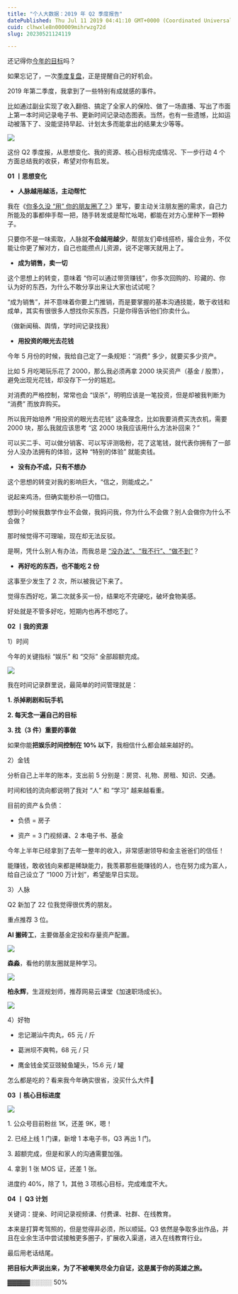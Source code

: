 ```yaml
---
title: "个人大数据：2019 年 Q2 季度报告"
datePublished: Thu Jul 11 2019 04:41:10 GMT+0000 (Coordinated Universal Time)
cuid: clhwxle8n000009mihrwzg72d
slug: 20230521124119

---
```


还记得你[今年的目标](http://mp.weixin.qq.com/s?__biz=MzI3MzU5MDA1OQ==&mid=2247484761&idx=1&sn=1a82efaf1c323e75b13b1e5745fc28c1&chksm=eb21b71ddc563e0b38b315878995cd6f26b5265c50e66be2961b7c17382e8b284dc5add5604c&scene=21#wechat_redirect)吗？

如果忘记了，一次[季度复盘](http://mp.weixin.qq.com/s?__biz=MzI3MzU5MDA1OQ==&mid=2247485463&idx=1&sn=0ad0c5c807513e369bacccea4586a4f7&chksm=eb21ba53dc563345275438552086691eae7eca69e64e26a193c3cb845188aa21095648dfa290&scene=21#wechat_redirect)，正是提醒自己的好机会。

2019 年第二季度，我拿到了一些特别有成就感的事件。

比如通过副业实现了收入翻倍、搞定了全家人的保险、做了一场直播、写出了市面上第一本时间记录电子书、更新时间记录动态图表。当然，也有一些遗憾，比如运动被落下了、没能坚持早起、计划太多而能拿出的结果太少等等。

![](url)

这份 Q2 季度报，从思想变化、我的资源、核心目标完成情况、下一步行动 4 个方面总结我的收获，希望对你有启发。

**01 丨思想变化**

* **人脉越用越活，主动帮忙**
    

我在《[你多久没 “用” 你的朋友圈了？](http://mp.weixin.qq.com/s?__biz=MzI3MzU5MDA1OQ==&mid=2247485612&idx=1&sn=eee90ffd89ba4a7ec2e08496ec2256b6&chksm=eb21bae8dc5633fe94a0e32facf284bece4311295702e31726893d6fdd8addb03ee6d514f35d&scene=21#wechat_redirect)》里写，要主动关注朋友圈的需求，自己力所能及的事都伸手帮一把，随手转发或是帮忙吆喝，都能在对方心里种下一颗种子。

只要你不是一味索取，人脉就**不会越用越少**，帮朋友们牵线搭桥，撮合业务，不仅能让你更了解对方，自己也能攒点儿资源，说不定哪天就用上了。

* **成为销售，卖一切**
    

这个思想上的转变，意味着 “你可以通过带货赚钱”，你多次回购的、珍藏的、你认为好的东西，为什么不敢分享出来让大家也试试呢？

“成为销售”，并不意味着你要上门推销，而是要掌握的基本沟通技能，敢于收钱和成单，其实有很很多人想找你买东西，只是你得告诉他们你卖什么。

（做新闻稿、舆情，学时间记录找我）

* **用投资的眼光去花钱**
    

今年 5 月份的时候，我给自己定了一条规矩：“消费” 多少，就要买多少资产。

比如 5 月吃喝玩乐花了 2000，那么我必须再拿 2000 块买资产（基金 / 股票），避免出现光花钱，却没存下一分的尴尬。

对消费的严格控制，常常也会 “误杀”，明明应该是一笔投资，但是却被我判断为 “消费” 而放弃购买。

所以我开始培养 “用投资的眼光去花钱” 这条理念，比如我要消费买洗衣机，需要 2000 块，那么我就应该思考 “这 2000 块我应该用什么方法补回来？”

可以买二手、可以做分销客、可以写评测吸粉，花了这笔钱，就代表你拥有了一部分人没办法拥有的体验，这种 “特别的体验” 就能卖钱。

* **没有办不成，只有不想办**
    

这个思想的转变对我的影响巨大，“信之，则能成之。”

说起来鸡汤，但确实能秒杀一切借口。

想到小时候我数学作业不会做，我妈问我，你为什么不会做？别人会做你为什么不会做？

那时候觉得不可理喻，现在却无法反驳。

是啊，凭什么别人有办法，而我总是 [“没办法”、“我不行”、“做不到”](http://mp.weixin.qq.com/s?__biz=MzI3MzU5MDA1OQ==&mid=2247485268&idx=1&sn=92052dc38f5a5ee1055955a0cc4f2abf&chksm=eb21b510dc563c06be68fe2b14e2d136617cf9785391a455cb8501e2e9e389daf6be273ce8f5&scene=21#wechat_redirect)？

* **再好吃的东西，也不能吃 2 份**
    

这事至少发生了 2 次，所以被我记下来了。

觉得东西好吃，第二次就多买一份，结果吃不完硬吃，破坏食物美感。

好处就是不管多好吃，短期内也再不想吃了。

**02 丨我的资源**

1）时间

今年的关键指标 “娱乐” 和 “交际” 全部超额完成。

![](url)

我在时间记录群里说，最简单的时间管理就是：

**1\. 杀掉刷剧和玩手机**

**2\. 每天念一遍自己的目标**

**3\. 找（3 件）重要的事做**

如果你能**把娱乐时间控制在 10% 以下**，我相信什么都会越来越好的。

2）金钱

分析自己上半年的账本，支出前 5 分别是：房贷、礼物、房租、知识、交通。

时间和钱的流向都说明了我对 “人” 和 “学习” 越来越看重。

目前的资产＆负债：

* 负债 = 房子
    
* 资产 = 3 门视频课、2 本电子书、基金
    

今年上半年已经拿到了去年一整年的收入，非常感谢领导和金主爸爸们的信任！

能赚钱，敢收钱向来都是稀缺能力，我羡慕那些能赚钱的人，也在努力成为富人，给自己设立了 “1000 万计划”，希望能早日实现。

3）人脉

Q2 新加了 22 位我觉得很优秀的朋友。

重点推荐 3 位。

**AI 搬砖工**，主要做基金定投和存量资产配置。

![](url)

**森淼**，看他的朋友圈就是种学习。

![](url)

**柏永辉**，生涯规划师，推荐网易云课堂《加速职场成长》。

![](url)

4）好物

* 忠记潮汕牛肉丸，65 元 / 斤
    
* 葛洲坝不爽鸭，68 元 / 只
    
* 鹰金钱金奖豆豉鲮鱼罐头，15.6 元 / 罐
    

怎么都是吃的？看来我今年确实很省，没买什么大件🤔

**03 丨核心目标进度**

![](url)

1\. 公众号目前粉丝 1K，还差 9K，嗯！

2\. 已经上线 1 门课，新增 1 本电子书，Q3 再出 1 门。

3\. 超额完成，但是和家人的沟通需要加强。

4\. 拿到 1 张 MOS 证，还差 1 张。

进度约 40%，除了 1，其他 3 项核心目标，完成难度不大。

**04 丨 Q3 计划**

关键词：提亲、时间记录视频课、付费课、社群、在线教育。

本来是打算考驾照的，但是觉得非必须，所以顺延。Q3 依然是争取多出作品，并且在业余生活中尝试接触更多圈子，扩展收入渠道，进入在线教育行业。

最后用老话结尾。

**把目标大声说出来，为了不被嘲笑尽全力自证，这是属于你的英雄之旅。**

▓▓▓▓▓░░░░░ 50%